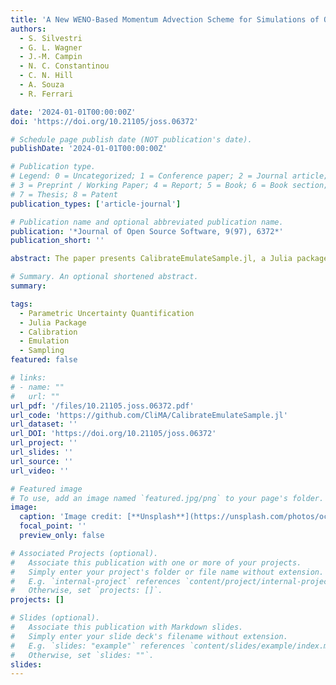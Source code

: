 ```yaml
---
title: 'A New WENO-Based Momentum Advection Scheme for Simulations of Ocean Mesoscale Turbulence'
authors:
  - S. Silvestri
  - G. L. Wagner
  - J.-M. Campin
  - N. C. Constantinou
  - C. N. Hill
  - A. Souza
  - R. Ferrari

date: '2024-01-01T00:00:00Z'
doi: 'https://doi.org/10.21105/joss.06372'

# Schedule page publish date (NOT publication's date).
publishDate: '2024-01-01T00:00:00Z'

# Publication type.
# Legend: 0 = Uncategorized; 1 = Conference paper; 2 = Journal article;
# 3 = Preprint / Working Paper; 4 = Report; 5 = Book; 6 = Book section;
# 7 = Thesis; 8 = Patent
publication_types: ['article-journal']

# Publication name and optional abbreviated publication name.
publication: '*Journal of Open Source Software, 9(97), 6372*'
publication_short: ''

abstract: The paper presents CalibrateEmulateSample.jl, a Julia package designed to accelerate parametric uncertainty quantification. The package leverages advanced techniques to calibrate, emulate, and sample parameters efficiently, significantly reducing computational costs while maintaining high accuracy. This tool is essential for applications requiring rigorous uncertainty quantification, particularly in fields like climate modeling, engineering, and applied sciences.

# Summary. An optional shortened abstract.
summary: 

tags:
  - Parametric Uncertainty Quantification
  - Julia Package
  - Calibration
  - Emulation
  - Sampling
featured: false

# links:
# - name: ""
#   url: ""
url_pdf: '/files/10.21105.joss.06372.pdf'
url_code: 'https://github.com/CliMA/CalibrateEmulateSample.jl'
url_dataset: ''
url_DOI: 'https://doi.org/10.21105/joss.06372'
url_project: ''
url_slides: ''
url_source: ''
url_video: ''

# Featured image
# To use, add an image named `featured.jpg/png` to your page's folder.
image:
  caption: 'Image credit: [**Unsplash**](https://unsplash.com/photos/ocean)'
  focal_point: ''
  preview_only: false

# Associated Projects (optional).
#   Associate this publication with one or more of your projects.
#   Simply enter your project's folder or file name without extension.
#   E.g. `internal-project` references `content/project/internal-project/index.md`.
#   Otherwise, set `projects: []`.
projects: []

# Slides (optional).
#   Associate this publication with Markdown slides.
#   Simply enter your slide deck's filename without extension.
#   E.g. `slides: "example"` references `content/slides/example/index.md`.
#   Otherwise, set `slides: ""`.
slides:
---
```


